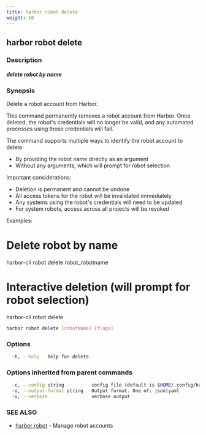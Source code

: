 ```yaml
---
title: harbor robot delete
weight: 10
---
```

## harbor robot delete

### Description

##### delete robot by name

### Synopsis

Delete a robot account from Harbor.

This command permanently removes a robot account from Harbor. Once deleted,
the robot's credentials will no longer be valid, and any automated processes
using those credentials will fail.

The command supports multiple ways to identify the robot account to delete:
- By providing the robot name directly as an argument
- Without any arguments, which will prompt for robot selection

Important considerations:
- Deletion is permanent and cannot be undone
- All access tokens for the robot will be invalidated immediately
- Any systems using the robot's credentials will need to be updated
- For system robots, access across all projects will be revoked

Examples:
  # Delete robot by name
  harbor-cli robot delete robot_robotname

  # Interactive deletion (will prompt for robot selection)
  harbor-cli robot delete

```sh
harbor robot delete [robotName] [flags]
```

### Options

```sh
  -h, --help   help for delete
```

### Options inherited from parent commands

```sh
  -c, --config string          config file (default is $HOME/.config/harbor-cli/config.yaml)
  -o, --output-format string   Output format. One of: json|yaml
  -v, --verbose                verbose output
```

### SEE ALSO

* [harbor robot](harbor-robot.md)	 - Manage robot accounts

